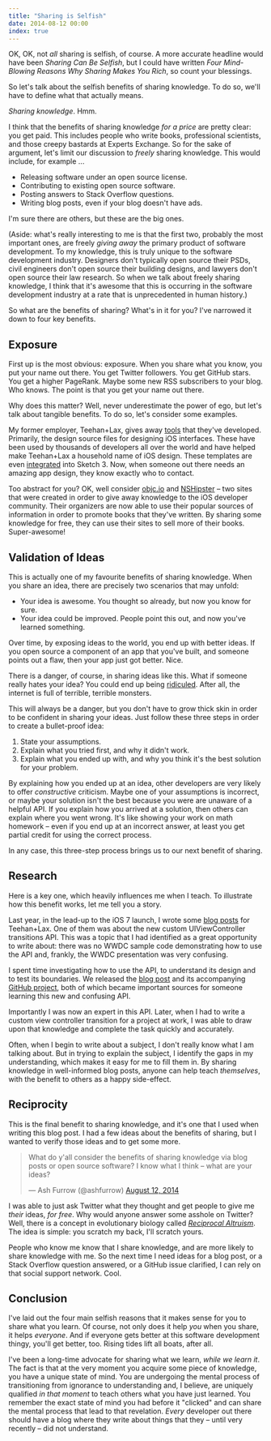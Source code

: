 ```yaml
---
title: "Sharing is Selfish"
date: 2014-08-12 00:00
index: true
---
```


OK, OK, not _all_ sharing is selfish, of course. A more accurate headline would have been _Sharing Can Be Selfish_, but I could have written _Four Mind-Blowing Reasons Why Sharing Makes You Rich_, so count your blessings.

So let's talk about the selfish benefits of sharing knowledge. To do so, we'll have to define what that actually means.

<!-- more -->

_Sharing knowledge_. Hmm.

I think that the benefits of sharing knowledge _for a price_ are pretty clear: you get paid. This includes people who write books, professional scientists, and those creepy bastards at Experts Exchange. So for the sake of argument, let's limit our discussion to _freely_ sharing knowledge. This would include, for example ...

- Releasing software under an open source license.
- Contributing to existing open source software.
- Posting answers to Stack Overflow questions.
- Writing blog posts, even if your blog doesn't have ads.

I'm sure there are others, but these are the big ones.

(Aside: what's really interesting to me is that the first two, probably the most important ones, are freely _giving away_ the primary product of software development. To my knowledge, this is truly unique to the software development industry. Designers don't typically open source their PSDs, civil engineers don't open source their building designs, and lawyers don't open source their law research. So when we talk about freely sharing knowledge, I think that it's awesome that this is occurring in the software development industry at a rate that is unprecedented in human history.)

So what are the benefits of sharing? What's in it for you? I've narrowed it down to four key benefits.

## Exposure

First up is the most obvious: exposure. When you share what you know, you put your name out there. You get Twitter followers. You get GitHub stars. You get a higher PageRank. Maybe some new RSS subscribers to your blog. Who knows. The point is that you get your name out there.

Why does this matter? Well, never underestimate the power of ego, but let's talk about tangible benefits. To do so, let's consider some examples.

My former employer, Teehan+Lax, gives away [tools](http://www.teehanlax.com/tools/) that they've developed. Primarily, the design source files for designing iOS interfaces. These have been used by thousands of developers all over the world and have helped make Teehan+Lax a household name of iOS design. These templates are even [integrated](http://www.teehanlax.com/blog/ios-7-gui-templates-will-ship-inside-of-sketch-3/) into Sketch 3. Now, when someone out there needs an amazing app design, they know exactly who to contact.

Too abstract for you? OK, well consider [objc.io](http://www.objc.io) and [NSHipster](http://www.objc.io) – two sites that were created in order to give away knowledge to the iOS developer community. Their organizers are now able to use their popular sources of information in order to promote books that they've written. By sharing some knowledge for free, they can use their sites to sell more of their books. Super-awesome!

## Validation of Ideas

This is actually one of my favourite benefits of sharing knowledge. When you share an idea, there are precisely two scenarios that may unfold:

- Your idea is awesome. You thought so already, but now you know for sure.
- Your idea could be improved. People point this out, and now you've learned something.

Over time, by exposing ideas to the world, you end up with better ideas. If you open source a component of an app that you've built, and someone points out a flaw, then your app just got better. Nice.

There is a danger, of course, in sharing ideas like this. What if someone really hates your idea? You could end up being [ridiculed](http://harthur.wordpress.com/2013/01/24/771/). After all, the internet is full of terrible, terrible monsters.

This will always be a danger, but you don't have to grow thick skin in order to be confident in sharing your ideas. Just follow these three steps in order to create a bullet-proof idea:

1. State your assumptions.
2. Explain what you tried first, and why it didn't work.
3. Explain what you ended up with, and why you think it's the best solution for your problem.

By explaining how you ended up at an idea, other developers are very likely to offer _constructive_ criticism. Maybe one of your assumptions is incorrect, or maybe your solution isn't the best because you were are unaware of a helpful API. If you explain how you arrived at a solution, then others can explain where you went wrong. It's like showing your work on math homework – even if you end up at an incorrect answer, at least you get partial credit for using the correct process.

In any case, this three-step process brings us to our next benefit of sharing.

## Research

Here is a key one, which heavily influences me when I teach. To illustrate how this benefit works, let me tell you a story.

Last year, in the lead-up to the iOS 7 launch, I wrote some [blog posts](http://www.teehanlax.com/blog/author/ash/) for Teehan+Lax. One of them was about the new custom UIViewController transitions API. This was a topic that I had identified as a great opportunity to write about: there was no WWDC sample code demonstrating how to use the API and, frankly, the WWDC presentation was very confusing.

I spent time investigating how to use the API, to understand its design and to test its boundaries. We released the [blog post](http://www.teehanlax.com/blog/custom-uiviewcontroller-transitions/) and its accompanying [GitHub project](https://github.com/TeehanLax/UIViewController-Transitions-Example), both of which became important sources for someone learning this new and confusing API.

Importantly I was now an expert in this API. Later, when I had to write a custom view controller transition for a project at work, I was able to draw upon that knowledge and complete the task quickly and accurately.

Often, when I begin to write about a subject, I don't really know what I am talking about. But in trying to explain the subject, I identify the gaps in my understanding, which makes it easy for me to fill them in. By sharing knowledge in well-informed blog posts, anyone can help teach _themselves_, with the benefit to others as a happy side-effect.

## Reciprocity

This is the final benefit to sharing knowledge, and it's one that I used when writing this blog post. I had a few ideas about the benefits of sharing, but I wanted to verify those ideas and to get some more.

> What do y'all consider the benefits of sharing knowledge via blog posts or open source software? I know what I think – what are your ideas?
> 
> — Ash Furrow (@ashfurrow) [August 12, 2014](https://twitter.com/ashfurrow/statuses/499104489211985920)<script async="" src="//platform.twitter.com/widgets.js" charset="utf-8"></script>

I was able to just ask Twitter what they thought and get people to give me _their_ ideas, _for free_. Why would anyone answer some asshole on Twitter? Well, there is a concept in evolutionary biology called [_Reciprocal Altruism_](http://en.wikipedia.org/wiki/Reciprocal_altruism). The idea is simple: you scratch my back, I'll scratch yours.

People who know me know that I share knowledge, and are more likely to share knowledge with me. So the next time I need ideas for a blog post, or a Stack Overflow question answered, or a GitHub issue clarified, I can rely on that social support network. Cool.

## Conclusion

I've laid out the four main selfish reasons that it makes sense for you to share what you learn. Of course, not only does it help _you_ when you share, it helps _everyone_. And if everyone gets better at this software development thingy, you'll get better, too. Rising tides lift all boats, after all.

I've been a long-time advocate for sharing what we learn, _while we learn it_. The fact is that at the very moment you acquire some piece of knowledge, you have a unique state of mind. You are undergoing the mental process of transitioning from ignorance to understanding and, I believe, are uniquely qualified _in that moment_ to teach others what you have just learned. You remember the exact state of mind you had before it "clicked" and can share the mental process that lead to that revelation. _Every_ developer out there should have a blog where they write about things that they – until very recently – did not understand.

